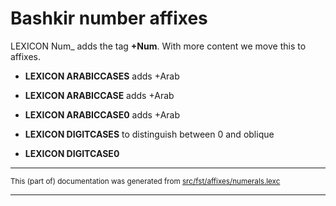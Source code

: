 

# Bashkir number affixes

LEXICON Num_ adds the tag **+Num**. With more content we move this to affixes.

* **LEXICON ARABICCASES**  adds +Arab

* **LEXICON ARABICCASE**  adds +Arab

* **LEXICON ARABICCASE0**  adds +Arab

* **LEXICON DIGITCASES**  to distinguish between 0 and oblique

* **LEXICON DIGITCASE0**

* * *

<small>This (part of) documentation was generated from [src/fst/affixes/numerals.lexc](https://github.com/giellalt/lang-bak/blob/main/src/fst/affixes/numerals.lexc)</small>

---

